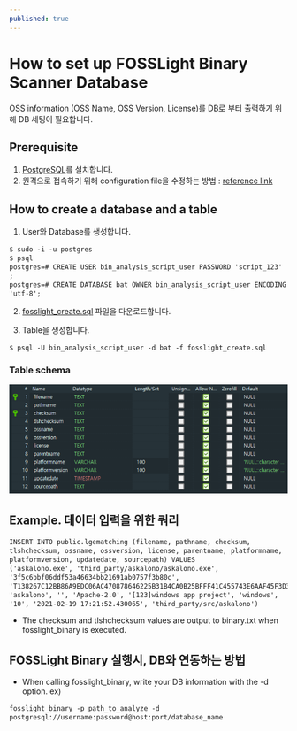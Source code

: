 ```yaml
---
published: true
---
```


# How to set up FOSSLight Binary Scanner Database
OSS information (OSS Name, OSS Version, License)를 DB로 부터 출력하기 위해 DB 세팅이 필요합니다. 

## Prerequisite
1. [PostgreSQL][PostgreSQL]를 설치합니다.
2. 원격으로 접속하기 위해 configuration file을 수정하는 방법 : [reference link][ref_link]

[PostgreSQL]: https://github.com/fosslight/fosslight_binary/blob/main/LICENSE
[ref_link]: https://www.cyberciti.biz/tips/postgres-allow-remote-access-tcp-connection.html


## How to create a database and a table
1. User와 Database를 생성합니다.
````
$ sudo -i -u postgres 
$ psql
postgres=# CREATE USER bin_analysis_script_user PASSWORD 'script_123' ;
postgres=# CREATE DATABASE bat OWNER bin_analysis_script_user ENCODING 'utf-8';
````

2. [fosslight_create.sql][sql_link] 파일을 다운로드합니다.

[sql_link]: https://github.com/fosslight/fosslight_binary_scanner/blob/main/db/initdb.d/fosslight_create.sql

3. Table을 생성합니다.
````
$ psql -U bin_analysis_script_user -d bat -f fosslight_create.sql
````

### Table schema
<img alt="table" src="../images/table_schema.png">


## Example. 데이터 입력을 위한 쿼리
````
INSERT INTO public.lgematching (filename, pathname, checksum, tlshchecksum, ossname, ossversion, license, parentname, platformname, platformversion, updatedate, sourcepath) VALUES
('askalono.exe', 'third_party/askalono/askalono.exe', '3f5c6bbf06ddf53a46634bb21691ab0757f3b80c', 'T138267C12BB86A9EDC06AC470878646225B31B4CA0B25BFFF41C455743E6AAF45F3D39C', 'askalono', '', 'Apache-2.0', '[123]windows app project', 'windows', '10', '2021-02-19 17:21:52.430065', 'third_party/src/askalono')  
````   
- The checksum and tlshchecksum values are output to binary.txt when fosslight_binary is executed.


## FOSSLight Binary 실행시, DB와 연동하는 방법
- When calling fosslight_binary, write your DB information with the -d option.
ex)
````
fosslight_binary -p path_to_analyze -d postgresql://username:password@host:port/database_name
````
